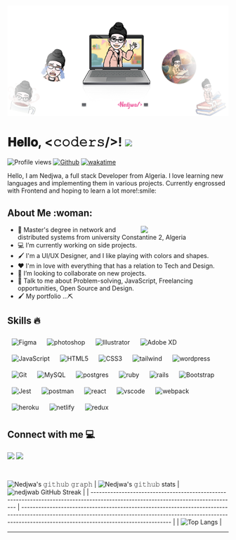 <div align="center">
<img width="" height = "" src="gitcover.png" alt="cover" />
</div>

<h1  color="pink">
        𝐇𝐞𝐥𝐥𝐨, &lt;𝚌𝚘𝚍𝚎𝚛𝚜/&gt;!
  <a target="_blank">
    <img src="https://github.com/JayantGoel001/JayantGoel001/blob/master/GIF/Hi.gif" width="40px" />
  </a>
</h1>

![Profile views](https://page-views.glitch.me/badge?page_id=nedjwab.visitor-badge)
[![Github](https://img.shields.io/github/followers/nedjwab?label=Follow&style=social)](https://github.com/nedjwab)
[![wakatime](https://wakatime.com/badge/user/492a4b84-0d0c-4574-ba74-bf969187694c.svg)](https://wakatime.com/@492a4b84-0d0c-4574-ba74-bf969187694c)

<div size='20px'>Hello, I am Nedjwa, a full stack Developer from Algeria. I love learning new languages and implementing them in various projects. Currently engrossed with Frontend and hoping to learn a lot more!:smile:
 
</div>

<h2 > About Me :woman:</h2>

<img align='right' src="https://media.giphy.com/media/ieyl9zmCjO4b4t6qoY/giphy.gif" width="200" >


- 🔭 Master's degree in network and distributed systems from university Constantine 2, Algeria
- 💻 I’m currently working on side projects.
- 🖌 I'm a UI/UX Designer, and I like playing with colors and shapes.
- ♥  I'm in love with everything that has a relation to Tech and Design.
- 👯 I’m looking to collaborate on new projects.
- 💬 Talk to me about Problem-solving, JavaScript, Freelancing opportunities, Open Source and Design.
- 🖌 My portfolio ...⛏

<h2 > Skills 🔥  </h2>
<div align="left">
<img style="margin: 10px" src="https://skillicons.dev/icons?i=figma" alt="Figma"  width="40px" /> 
<img style="margin: 10px" src="https://skillicons.dev/icons?i=ps" alt="photoshop"  width="40px" /> 
<img style="margin: 10px" src="https://skillicons.dev/icons?i=ai"  alt="Illustrator"  width="40px" />  
<img style="margin: 10px" src="https://profilinator.rishav.dev/skills-assets/adobexd.png" alt="Adobe XD"  width="40px" />
<img style="margin: 10px" src="https://skillicons.dev/icons?i=js" alt="JavaScript"  width="40px" /> 
<img style="margin: 10px" src="https://skillicons.dev/icons?i=html" alt="HTML5"  width="40px" />  
<img style="margin: 10px" src="https://skillicons.dev/icons?i=css" alt="CSS3"  width="40px" />  
<img style="margin: 10px" src="https://skillicons.dev/icons?i=tailwind" alt="tailwind"  width="40px" height="40px" />
<img style="margin: 10px" src="https://skillicons.dev/icons?i=wordpress" alt="wordpress"  width="40px" /> 
<img style="margin: 10px" src="https://skillicons.dev/icons?i=git" alt="Git"  width="40px" />  
<img style="margin: 10px" src="https://skillicons.dev/icons?i=mysql" alt="MySQL"  width="40px" />  
<img style="margin: 10px" src="https://skillicons.dev/icons?i=postgres" alt="postgres"  width="40px" />   
<img style="margin: 10px" src="https://skillicons.dev/icons?i=ruby" alt="ruby"  width="40px" height="40px" />
<img style="margin: 10px" src="https://skillicons.dev/icons?i=rails" alt="rails"  width="40px" height="40px" />
<img style="margin: 10px" src="https://profilinator.rishav.dev/skills-assets/bootstrap-plain.svg" alt="Bootstrap"  width="40px" />  
<img style="margin: 10px" src="https://skillicons.dev/icons?i=jest" alt="Jest"  width="40px" height="40px" />  
<img style="margin: 10px" src="https://github.com/gilbarbara/logos/blob/master/logos/postman-icon.svg" alt="postman"  width="40px" height="40px" />  
<img style="margin: 10px" src="https://skillicons.dev/icons?i=react" alt="react"  width="40px" height="40px" />
<img style="margin: 10px" src="https://skillicons.dev/icons?i=vscode" alt="vscode"  width="40px" height="40px" />
<img style="margin: 10px" src="https://skillicons.dev/icons?i=webpack" alt="webpack"  width="40px" height="40px" />
<img style="margin: 10px" src="https://skillicons.dev/icons?i=heroku" alt="heroku"  width="40px" height="40px" />
<img style="margin: 10px" src="https://skillicons.dev/icons?i=netlify" alt="netlify"  width="40px" height="40px" />
<img style="margin: 10px" src="https://skillicons.dev/icons?i=redux" alt="redux"  width="40px" height="40px" />


</div>

<h2 > Connect with me  💻</h2>
<a href = 'https://www.linkedin.com/in/nedjwa-bouraiou-512a5015a/'> <img width = '32px' align= 'center' src="https://skillicons.dev/icons?i=linkedin"/></a>
<a href = 'https://twitter.com/ned_jwa'> <img width = '32px' align= 'center' src="https://skillicons.dev/icons?i=twitter"/></a>
<br>
<br>
  <br>

 ![Nedjwa's 𝚐𝚒𝚝𝚑𝚞𝚋 𝚐𝚛𝚊𝚙𝚑](https://activity-graph.herokuapp.com/graph?username=nedjwab&theme=redical&hide_border=true&area=true)
| ![Nedjwa's 𝚐𝚒𝚝𝚑𝚞𝚋 stats](https://github-readme-stats.vercel.app/api?username=nedjwab&show_icons=true&theme=radical)             | ![nedjwab GitHub Streak](https://github-readme-streak-stats.herokuapp.com/?user=nedjwab&theme=radical)                                                                                                           |
| --------------------------------------------------------------------------------------------------------------------------------- | ----------------------------------------------------------------------------------------------------------------------------------------------------------------------------------------------------------------- |
| ![Top Langs](https://github-readme-stats.vercel.app/api/top-langs/?username=nedjwab&langs_count=8&theme=radical&layout=compact) |





-------
